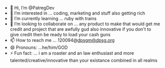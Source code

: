 - 👋 Hi, I’m @PatregDev
- 👀 I’m interested in ... coding, marketing and stuff also getting rich
- 🌱 I’m currently learning ... ruby with trains
- 💞️ I’m looking to collaborate on ... any product to make that would get me credit and project that are awfully gud also innovative if you don't to give credit then be ready to load your cash guns
- 📫 How to reach me ... 120094@dpsgm@dpsg.org
- 😄 Pronouns: ...he/him/GOD
- ⚡ Fun fact: ... i am a roaster and an law enthusiast and more talented/creative/innovative than your existance combined in all realms

<!---
PatregDev/PatregDev is a ✨ special ✨ repository because its `README.md` (this file) appears on your GitHub profile.
You can click the Preview link to take a look at your changes.
--->

